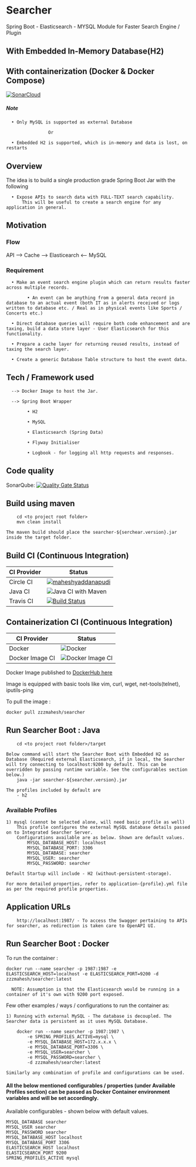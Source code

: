 # Searcher
Spring Boot - Elasticsearch - MYSQL Module for Faster Search Engine / Plugin

## With Embedded In-Memory Database(H2)
## With containerization (Docker & Docker Compose)


[![SonarCloud](https://sonarcloud.io/images/project_badges/sonarcloud-black.svg)](https://sonarcloud.io/dashboard?id=maheshyaddanapudi_searcher)

##### Note

      • Only MySQL is supported as external Database
      
      				Or
      
      • Embedded H2 is supported, which is in-memory and data is lost, on restarts


## Overview

The idea is to build a single production grade Spring Boot Jar with the following

      • Expose APIs to search data with FULL-TEXT search capability.
          This will be useful to create a search engine for any application in general.

## Motivation

### Flow

  API --> Cache --> Elasticearch <-- MySQL

### Requirement

      • Make an event search engine plugin which can return results faster across multiple records.

            • An event can be anything from a general data record in database to an actual event (both IT as in alerts received or logs written to database etc. / Real as in physical events like Sports / Concerts etc.)
      
      • Direct database queries will require both code enhancement and are taxing, build a data store layer - User Elasticsearch for this functionality.

      • Prepare a cache layer for returning reused results, instead of taxing the search layer.

      • Create a generic Database Table structure to host the event data.

## Tech / Framework used

      --> Docker Image to host the Jar. 
	  			
      --> Spring Boot Wrapper
            
            • H2
            
            • MySQL

            • Elasticsearch (Spring Data)

            • Flyway Initialiser

            • Logbook - for logging all http requests and responses.

## Code quality

SonarQube: [![Quality Gate Status](https://sonarcloud.io/api/project_badges/measure?project=maheshyaddanapudi_searcher&metric=alert_status)](https://sonarcloud.io/dashboard?id=maheshyaddanapudi_searcher)

## Build using maven

		cd <to project root folder>
		mvn clean install
		
	The maven build should place the searcher-${serchear.version}.jar inside the target folder.

## Build CI (Continuous Integration)

| CI Provider | Status          |
| ------- | ------------------ |
| Circle CI   | [![maheshyaddanapudi](https://circleci.com/gh/maheshyaddanapudi/searcher.svg?style=shield)](https://circleci.com/gh/maheshyaddanapudi/searcher) |
| Java CI   | ![Java CI with Maven](https://github.com/maheshyaddanapudi/searcher/workflows/Java%20CI%20with%20Maven/badge.svg?branch=main) |
| Travis CI   | [![Build Status](https://travis-ci.com/maheshyaddanapudi/search.svg?branch=main)](https://travis-ci.com/maheshyaddanapudi/search) |

## Containerization CI (Continuous Integration)

| CI Provider | Status          |
| ------- | ------------------ |
| Docker   | ![Docker](https://github.com/maheshyaddanapudi/searcher/workflows/Docker/badge.svg?branch=main) |
| Docker Image CI   | ![Docker Image CI](https://github.com/maheshyaddanapudi/searcher/workflows/Docker%20Image%20CI/badge.svg?branch=main) |

Docker Image published to <a href="https://hub.docker.com/repository/docker/zzzmahesh/searcher" target="_blank">DockerHub here</a>

Image is equipped with basic tools like vim, curl, wget, net-tools(telnet), iputils-ping

To pull the image :

	docker pull zzzmahesh/searcher

## Run Searcher Boot : Java

		cd <to project root folder>/target
		
	Below command will start the Searcher Boot with Embedded H2 as Database (Required external Elasticsearch, if in local, the Searcher will try connecting to localhost:9200 by default. This can be overridden by passing runtime variable. See the configurables section below.)
		java -jar searcher-${searcher.version}.jar

    The profiles included by default are
        - h2

### Available Profiles

    1) mysql (cannot be selected alone, will need basic profile as well)
        This profile configures the external MySQL database details passed on to Integrated Searcher Server.
        Configurations available are as below. Shown are default values.
            MYSQL_DATABASE_HOST: localhost
            MYSQL_DATABASE_PORT: 3306
            MYSQL_DATABASE: searcher
            MYSQL_USER: searcher
            MYSQL_PASSWORD: searcher
            
    Default Startup will include - H2 (without-persistent-storage).

    For more detailed properties, refer to application-{profile}.yml file as per the required profile properties.

## Application URLs

		http://localhost:1987/ - To access the Swagger pertaining to APIs for searcher, as redirection is taken care to OpenAPI UI.

## Run Searcher Boot : Docker

To run the container :

    docker run --name searcher -p 1987:1987 -e ELASTICSEARCH_HOST=localhost -e ELASTICSEARCH_PORT=9200 -d zzzmahesh/searcher:latest

      NOTE: Assumption is that the Elasticsearch would be running in a container of it's own with 9200 port exposed. 

Few other examples / ways / configurations to run the container as:

    1) Running with external MySQL - The database is decoupled. The Searcher data is persistent as it uses MySQL Database.

        docker run --name searcher -p 1987:1987 \
            -e SPRING_PROFILES_ACTIVE=mysql \
            -e MYSQL_DATABASE_HOST=172.x.x.x \
            -e MYSQL_DATABASE_PORT=3306 \
            -e MYSQL_USER=searcher \
            -e MYSQL_PASSWORD=searcher \
            -d zzzmahesh/searcher:latest

    Similarly any combination of profile and configurations can be used.

#### All the below mentioned configurables / properties (under Available Profiles section) can be passed as Docker Container environment variables and will be set accordingly.

Available configurables - shown below with default values.

    MYSQL_DATABASE searcher
    MYSQL_USER searcher
    MYSQL_PASSWORD searcher
    MYSQL_DATABASE_HOST localhost
    MYSQL_DATABASE_PORT 3306
    ELASTICSEARCH_HOST localhost
    ELASTICSEARCH_PORT 9200
    SPRING_PROFILES_ACTIVE mysql



